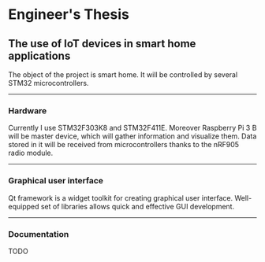 # Engineer's Thesis

## The use of IoT devices in smart home applications
The object of the project is smart home. It will be controlled by several STM32 microcontrollers.  

****
### Hardware
Currently I use STM32F303K8 and STM32F411E. Moreover Raspberry Pi 3 B will be master device, which will gather information and visualize them.
Data stored in it will be received from microcontrollers thanks to the nRF905 radio module. 

****
### Graphical user interface
Qt framework is a widget toolkit for creating graphical user interface. Well-equipped set of libraries allows quick and effective GUI development.

****
### Documentation
TODO
